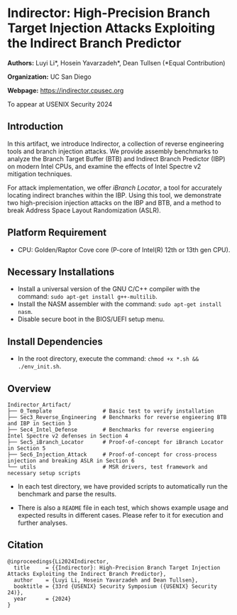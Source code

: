 # Indirector: High-Precision Branch Target Injection Attacks Exploiting the Indirect Branch Predictor
**Authors:** Luyi Li*, Hosein Yavarzadeh*, Dean Tullsen (*Equal Contribution)

**Organization:** UC San Diego

**Webpage:** https://indirector.cpusec.org

To appear at USENIX Security 2024

## Introduction
In this artifact, we introduce Indirector, a collection of reverse engineering tools and branch injection attacks. We provide assembly benchmarks to analyze the Branch Target Buffer (BTB) and Indirect Branch Predictor (IBP) on modern Intel CPUs, and examine the effects of Intel Spectre v2 mitigation techniques.

For attack implementation, we offer *iBranch Locator*, a tool for accurately locating indirect branches within the IBP. Using this tool, we demonstrate two high-precision injection attacks on the IBP and BTB, and a method to break Address Space Layout Randomization (ASLR).

## Platform Requirement
* CPU: Golden/Raptor Cove core (P-core of Intel(R) 12th or 13th gen CPU).

## Necessary Installations
* Install a universal version of the GNU C/C++ compiler with the command: `sudo apt-get install g++-multilib`.
* Install the NASM assembler with the command: `sudo apt-get install nasm`.
* Disable secure boot in the BIOS/UEFI setup menu.

## Install Dependencies
* In the root directory, execute the command: `chmod +x *.sh && ./env_init.sh`.

## Overview
```
Indirector_Artifact/
├── 0_Template                # Basic test to verify installation
├── Sec3_Reverse_Engineering  # Benchmarks for reverse engieering BTB and IBP in Section 3
├── Sec4_Intel_Defense        # Benchmarks for reverse engieering Intel Spectre v2 defenses in Section 4
├── Sec5_iBranch_Locator      # Proof-of-concept for iBranch Locator in Section 5
├── Sec6_Injection_Attack     # Proof-of-concept for cross-process injection and breaking ASLR in Section 6
└── utils                     # MSR drivers, test framework and necessary setup scripts
```

* In each test directory, we have provided scripts to automatically run the benchmark and parse the results.

* There is also a ``README`` file in each test, which shows example usage and expected results in different cases. Please refer to it for execution and further analyses.


## Citation
```
@inproceedings{Li2024Indirector,
  title     = {{Indirector}: High-Precision Branch Target Injection Attacks Exploiting the Indirect Branch Predictor},
  author    = {Luyi Li, Hosein Yavarzadeh and Dean Tullsen},
  booktitle = {33rd {USENIX} Security Symposium ({USENIX} Security 24)},
  year      = {2024}
}
```
